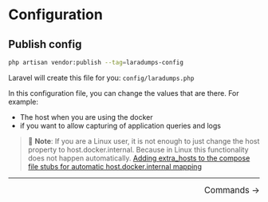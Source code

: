 # Configuration

## Publish config

```bash
php artisan vendor:publish --tag=laradumps-config
```

Laravel will create this file for you: `config/laradumps.php`

In this configuration file, you can change the values that are there. For example:

* The host when you are using the docker
* if you want to allow capturing of application queries and logs

> 📝 **Note**: If you are a Linux user, it is not enough to just change the host property to host.docker.internal. Because in Linux this functionality does not happen automatically. [Adding extra_hosts to the compose file stubs for automatic host.docker.internal mapping](https://github.com/laravel/sail/pull/222)

<hr/>
<footer style="float: right; font-size: larger">
    <span><a style="text-decoration: none;" href="#/commands/index">Commands →</a></span>
</footer>
